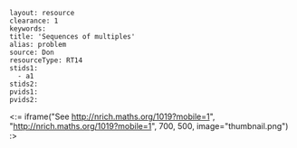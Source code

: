 ````
layout: resource
clearance: 1
keywords:
title: 'Sequences of multiples'
alias: problem
source: Don
resourceType: RT14
stids1: 
  - a1
stids2:
pvids1:
pvids2:

````

<:= iframe("See http://nrich.maths.org/1019?mobile=1", "http://nrich.maths.org/1019?mobile=1", 700, 500, image="thumbnail.png") :>

